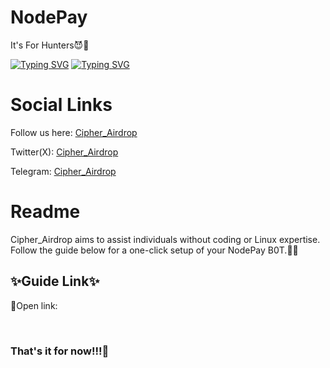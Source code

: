 # NodePay
It's For Hunters😈👿

[![Typing SVG](https://readme-typing-svg.demolab.com/?lines=Node+Pay+B0T+)](https://git.io/typing-svg)
[![Typing SVG](https://readme-typing-svg.demolab.com/?lines=By+Cipher_Airdrop)](https://git.io/typing-svg)

<h1>Social Links</h1>

Follow us here: [Cipher_Airdrop](https://linktr.ee/cadrop)

Twitter(X): [Cipher_Airdrop](https://x.com/cipher_airdrop)

Telegram: [Cipher_Airdrop](https://t.me/+tFmYJSANTD81MzE1)


<h1>Readme</h1>
Cipher_Airdrop aims to assist individuals without coding or Linux expertise. Follow the guide below for a one-click setup of your NodePay B0T.👏😒

<h2>✨Guide Link✨</h2>
<p>🔷Open link: </p><br>

<h3>That's it for now!!!👿</h3>
